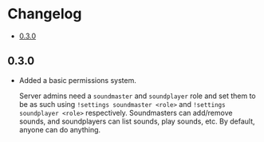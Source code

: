 # Changelog

* [0.3.0](#0.3.0)

## 0.3.0

* Added a basic permissions system.

    Server admins need a `soundmaster` and `soundplayer` role and set them 
    to be as such using `!settings soundmaster <role>` and 
    `!settings soundplayer <role>` respectively. Soundmasters can add/remove
    sounds, and soundplayers can list sounds, play sounds, etc. By default,
    anyone can do anything.